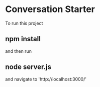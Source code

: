 # Conversation Starter

To run this project

## npm install

and then run

## node server.js

and navigate to 'http://localhost:3000/'